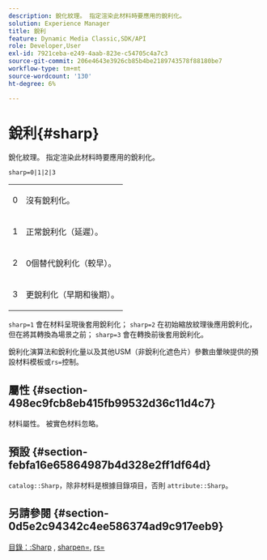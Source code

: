 ```yaml
---
description: 銳化紋理。 指定渲染此材料時要應用的銳利化。
solution: Experience Manager
title: 銳利
feature: Dynamic Media Classic,SDK/API
role: Developer,User
exl-id: 7921ceba-e249-4aab-823e-c54705c4a7c3
source-git-commit: 206e4643e3926cb85b4be2189743578f88180be7
workflow-type: tm+mt
source-wordcount: '130'
ht-degree: 6%

---
```


# 銳利{#sharp}

銳化紋理。 指定渲染此材料時要應用的銳利化。

`sharp=0|1|2|3`

<table id="simpletable_04B4EAA7CE7D4ED48A61A50CD001388F"> 
 <tr class="strow"> 
  <td class="stentry"> <p>0 </p> </td> 
  <td class="stentry"> <p>沒有銳利化。 </p> </td> 
 </tr> 
 <tr class="strow"> 
  <td class="stentry"> <p>1 </p> </td> 
  <td class="stentry"> <p>正常銳利化（延遲）。 </p> </td> 
 </tr> 
 <tr class="strow"> 
  <td class="stentry"> <p>2 </p> </td> 
  <td class="stentry"> <p>0個替代銳利化（較早）。 </p> </td> 
 </tr> 
 <tr class="strow"> 
  <td class="stentry"> <p>3 </p> </td> 
  <td class="stentry"> <p>更銳利化（早期和後期）。 </p> </td> 
 </tr> 
</table>

`sharp=1` 會在材料呈現後套用銳利化； `sharp=2` 在初始縮放紋理後應用銳利化，但在將其轉換為場景之前； `sharp=3` 會在轉換前後套用銳利化。

銳利化演算法和銳利化量以及其他USM（非銳利化遮色片）參數由暈映提供的預設材料模板或`rs=`控制。

## 屬性 {#section-498ec9fcb8eb415fb99532d36c11d4c7}

材料屬性。 被實色材料忽略。

## 預設 {#section-febfa16e65864987b4d328e2ff1df64d}

`catalog::Sharp`，除非材料是根據目錄項目，否則 `attribute::Sharp`。

## 另請參閱 {#section-0d5e2c94342c4ee586374ad9c917eeb9}

[目錄：:Sharp](../../../../../ir-api/material-cat/image-rendering-api-ref/c-ir-material-catalog/c-ir-material-data-reference/r-ir-sharp-dataref.md#reference-f79a14bd52474dfd8495115d398a30d0) ,  [sharpen=](../../../../../ir-api/http-protocol/image-rendering-api-ref/c-ir-http-protocol-ref/c-ir-http-protocol-command-reference/r-ir-http-sharpen.md#reference-13034d22d176483cb99ccafc2a4f6a6e),  [rs=](../../../../../ir-api/http-protocol/image-rendering-api-ref/c-ir-http-protocol-ref/c-ir-http-protocol-command-reference/r-ir-rs.md#reference-d20cefaaa6cd4f449d1591c87959b4cf)
